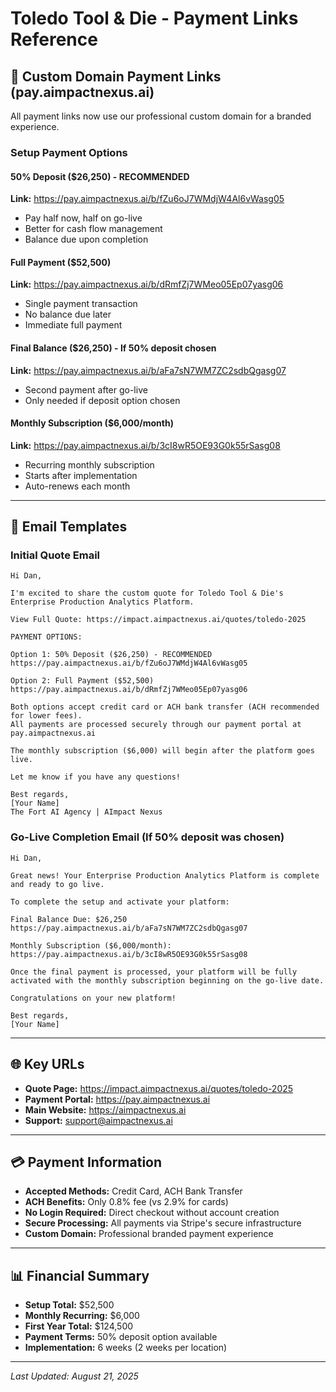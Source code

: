 # Toledo Tool & Die - Payment Links Reference

## 🎯 Custom Domain Payment Links (pay.aimpactnexus.ai)

All payment links now use our professional custom domain for a branded experience.

### Setup Payment Options

#### 50% Deposit ($26,250) - RECOMMENDED
**Link:** https://pay.aimpactnexus.ai/b/fZu6oJ7WMdjW4Al6vWasg05
- Pay half now, half on go-live
- Better for cash flow management
- Balance due upon completion

#### Full Payment ($52,500)
**Link:** https://pay.aimpactnexus.ai/b/dRmfZj7WMeo05Ep07yasg06
- Single payment transaction
- No balance due later
- Immediate full payment

#### Final Balance ($26,250) - If 50% deposit chosen
**Link:** https://pay.aimpactnexus.ai/b/aFa7sN7WM7ZC2sdbQgasg07
- Second payment after go-live
- Only needed if deposit option chosen

#### Monthly Subscription ($6,000/month)
**Link:** https://pay.aimpactnexus.ai/b/3cI8wR5OE93G0k55rSasg08
- Recurring monthly subscription
- Starts after implementation
- Auto-renews each month

---

## 📧 Email Templates

### Initial Quote Email
```
Hi Dan,

I'm excited to share the custom quote for Toledo Tool & Die's Enterprise Production Analytics Platform.

View Full Quote: https://impact.aimpactnexus.ai/quotes/toledo-2025

PAYMENT OPTIONS:

Option 1: 50% Deposit ($26,250) - RECOMMENDED
https://pay.aimpactnexus.ai/b/fZu6oJ7WMdjW4Al6vWasg05

Option 2: Full Payment ($52,500)
https://pay.aimpactnexus.ai/b/dRmfZj7WMeo05Ep07yasg06

Both options accept credit card or ACH bank transfer (ACH recommended for lower fees).
All payments are processed securely through our payment portal at pay.aimpactnexus.ai

The monthly subscription ($6,000) will begin after the platform goes live.

Let me know if you have any questions!

Best regards,
[Your Name]
The Fort AI Agency | AImpact Nexus
```

### Go-Live Completion Email (If 50% deposit was chosen)
```
Hi Dan,

Great news! Your Enterprise Production Analytics Platform is complete and ready to go live.

To complete the setup and activate your platform:

Final Balance Due: $26,250
https://pay.aimpactnexus.ai/b/aFa7sN7WM7ZC2sdbQgasg07

Monthly Subscription ($6,000/month):
https://pay.aimpactnexus.ai/b/3cI8wR5OE93G0k55rSasg08

Once the final payment is processed, your platform will be fully activated with the monthly subscription beginning on the go-live date.

Congratulations on your new platform!

Best regards,
[Your Name]
```

---

## 🌐 Key URLs

- **Quote Page:** https://impact.aimpactnexus.ai/quotes/toledo-2025
- **Payment Portal:** https://pay.aimpactnexus.ai
- **Main Website:** https://aimpactnexus.ai
- **Support:** support@aimpactnexus.ai

---

## 💳 Payment Information

- **Accepted Methods:** Credit Card, ACH Bank Transfer
- **ACH Benefits:** Only 0.8% fee (vs 2.9% for cards)
- **No Login Required:** Direct checkout without account creation
- **Secure Processing:** All payments via Stripe's secure infrastructure
- **Custom Domain:** Professional branded payment experience

---

## 📊 Financial Summary

- **Setup Total:** $52,500
- **Monthly Recurring:** $6,000
- **First Year Total:** $124,500
- **Payment Terms:** 50% deposit option available
- **Implementation:** 6 weeks (2 weeks per location)

---

*Last Updated: August 21, 2025*